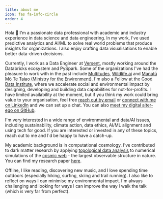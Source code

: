 ```yaml
---
title: about me
icon: fas fa-info-circle
order: 4
---
```


Hola 👋 I'm a passionate data professional with academic and industry experience in data science and data engineering. In my work, I've used predictive analytics and AI/ML to solve real world problems that produce insights for organizations. I also enjoy crafting data visualisations to enable better data-driven decisions. 

Currently, I work as a Data Engineer at [Versent](https://versent.com.au/), mostly working around the Databricks ecosystem and PySpark. Some of the organizations I've had the pleasure to work with in the past include [Multitudes](https://www.multitudes.co/), [Wildlife.ai](https://www.wildlife.ai/about/) and [Manatū Mō Te Taiao (Ministry for the Environment)](https://environment.govt.nz/). I'm also a Fellow at the [Good Data Institute](https://www.gooddatainstitute.com/), where we accelerate social and environmental impact by designing, developing and building data capabilities for not-for-profits. I have limited availability at the moment, but if you think my work could bring value to your organisation, feel free [reach out by email](mailto:raulbv.personal@gmail.com) or [connect with me on LinkedIn](https://www.linkedin.com/in/raul-bermejo-059b94208/) and we can set up a chat.  You can also [meet my digital alter-ego on GitHub](https://github.com/raul-bermejo).

I'm very interested in a wide range of environmental and data/AI issues, including sustainability, climate action, data ethics, AI/ML alignment and using tech for good. If you are interested or invested in any of these topics, reach out to me and I'd be happy to have a catch-up.

My academic background is in computational cosmology. I've contributed to dark matter research by applying [topological data analysis](https://en.wikipedia.org/wiki/Topological_data_analysis) to numerical simulations of the [cosmic web](https://bigthink.com/hard-science/cosmic-web/) - the largest observable structure in nature. You can find my research paper [here](https://arxiv.org/abs/2206.14655).


Offline, I like reading, discovering new music, and I love spending time outdoors (especially hiking, surfing, skiing and trail running). I also like to reflect on ways I can minimise my environmental impact. I'm always challenging and looking for ways I can improve the way I walk the talk (which is very far from perfect).